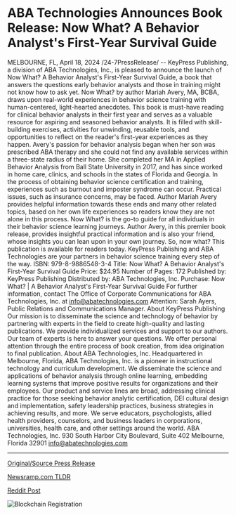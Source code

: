 # ABA Technologies Announces Book Release: Now What? A Behavior Analyst's First-Year Survival Guide

MELBOURNE, FL, April 18, 2024 /24-7PressRelease/ -- KeyPress Publishing, a division of ABA Technologies, Inc., is pleased to announce the launch of Now What? A Behavior Analyst's First-Year Survival Guide, a book that answers the questions early behavior analysts and those in training might not know how to ask yet.   Now What? by author Mariah Avery, MA, BCBA, draws upon real-world experiences in behavior science training with human-centered, light-hearted anecdotes. This book is must-have reading for clinical behavior analysts in their first year and serves as a valuable resource for aspiring and seasoned behavior analysts. It is filled with skill-building exercises, activities for unwinding, reusable tools, and opportunities to reflect on the reader's first-year experiences as they happen.  Avery's passion for behavior analysis began when her son was prescribed ABA therapy and she could not find any available services within a three-state radius of their home. She completed her MA in Applied Behavior Analysis from Ball State University in 2017, and has since worked in home care, clinics, and schools in the states of Florida and Georgia.  In the process of obtaining behavior science certification and training, experiences such as burnout and imposter syndrome can occur. Practical issues, such as insurance concerns, may be faced. Author Mariah Avery provides helpful information towards these ends and many other related topics, based on her own life experiences so readers know they are not alone in this process. Now What? is the go-to guide for all individuals in their behavior science learning journeys.   Author Avery, in this premier book release, provides insightful practical information and is also your friend, whose insights you can lean upon in your own journey.  So, now what? This publication is available for readers today. KeyPress Publishing and ABA Technologies are your partners in behavior science training every step of the way.  ISBN: 979-8-9886548-3-4 Title: Now What? A Behavior Analyst's First-Year Survival Guide Price: $24.95 Number of Pages: 172 Published by: KeyPress Publishing Distributed by: ABA Technologies, Inc. Purchase: Now What? | A Behavior Analyst's First-Year Survival Guide  For further information, contact The Office of Corporate Communications for ABA Technologies, Inc. at info@abatechnologies.com Attention: Sarah Ayers, Public Relations and Communications Manager.  About KeyPress Publishing Our mission is to disseminate the science and technology of behavior by partnering with experts in the field to create high-quality and lasting publications. We provide individualized services and support to our authors. Our team of experts is here to answer your questions. We offer personal attention through the entire process of book creation, from idea origination to final publication.  About ABA Technologies, Inc. Headquartered in Melbourne, Florida, ABA Technologies, Inc. is a pioneer in instructional technology and curriculum development. We disseminate the science and applications of behavior analysis through online learning, embedding learning systems that improve positive results for organizations and their employees. Our product and service lines are broad, addressing clinical practice for those seeking behavior analytic certification, DEI cultural design and implementation, safety leadership practices, business strategies in achieving results, and more. We serve educators, psychologists, allied health providers, counselors, and business leaders in corporations, universities, health care, and other settings around the world.  ABA Technologies, Inc. 930 South Harbor City Boulevard, Suite 402 Melbourne, Florida 32901 info@abatechnologies.com 

---

[Original/Source Press Release](https://www.24-7pressrelease.com/press-release/510160/aba-technologies-announces-book-release-now-what-a-behavior-analysts-first-year-survival-guide)
                    

[Newsramp.com TLDR](None) 



[Reddit Post](https://www.reddit.com/r/BookNews/comments/1c6x84x/new_release_now_what_a_behavior_analysts/) 



![Blockchain Registration](https://cdn.newsramp.app/24-7PressRelease/qrcode/244/18/luna9tPX.webp)